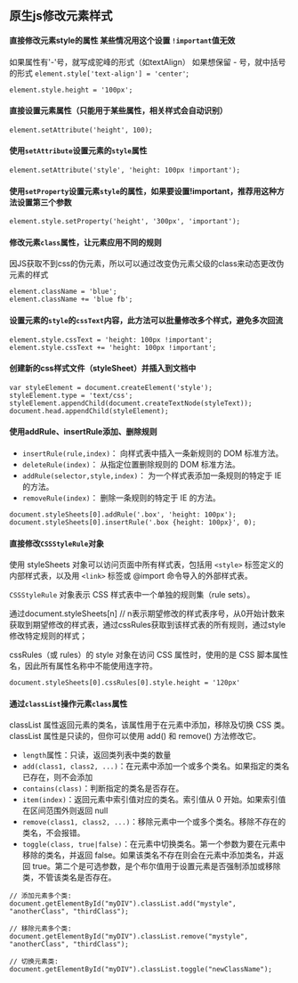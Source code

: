 ## 原生js修改元素样式

#### 直接修改元素style的属性  某些情况用这个设置 `!important`值无效

如果属性有'-'号，就写成驼峰的形式（如textAlign）  如果想保留 - 号，就中括号的形式  `element.style['text-align'] = 'center'`;
<pre><code>element.style.height = '100px';</code></pre>

#### 直接设置元素属性（只能用于某些属性，相关样式会自动识别）
<pre><code>element.setAttribute('height', 100);</code></pre>

#### 使用`setAttribute`设置元素的`style`属性
<pre><code>element.setAttribute('style', 'height: 100px !important');</code></pre>

#### 使用`setProperty`设置元素`style`的属性，如果要设置!important，推荐用这种方法设置第三个参数
<pre><code>element.style.setProperty('height', '300px', 'important');</code></pre>

#### 修改元素`class`属性，让元素应用不同的规则

因JS获取不到css的伪元素，所以可以通过改变伪元素父级的class来动态更改伪元素的样式
<pre><code>element.className = 'blue';
element.className += 'blue fb';</code></pre>

#### 设置元素的`style`的`cssText`内容，此方法可以批量修改多个样式，避免多次回流
<pre><code>element.style.cssText = 'height: 100px !important';
element.style.cssText += 'height: 100px !important';</code></pre>

#### 创建新的css样式文件（styleSheet）并插入到文档中
<pre><code>var styleElement = document.createElement('style');
styleElement.type = 'text/css';
styleElement.appendChild(document.createTextNode(styleText));
document.head.appendChild(styleElement);
</code></pre>

#### 使用addRule、insertRule添加、删除规则
+ `insertRule(rule,index)`： 	向样式表中插入一条新规则的 DOM 标准方法。
+ `deleteRule(index)`： 	从指定位置删除规则的 DOM 标准方法。
+ `addRule(selector,style,index)`： 	为一个样式表添加一条规则的特定于 IE 的方法。
+ `removeRule(index)`：	删除一条规则的特定于 IE 的方法。
<pre><code>document.styleSheets[0].addRule('.box', 'height: 100px');
document.styleSheets[0].insertRule('.box {height: 100px}', 0);
</code></pre>

#### 直接修改`CSSStyleRule`对象
使用 styleSheets 对象可以访问页面中所有样式表，包括用 `<style>` 标签定义的内部样式表，以及用 `<link>` 标签或 @import 命令导入的外部样式表。

`CSSStyleRule` 对象表示 CSS 样式表中一个单独的规则集（rule sets）。

通过document.styleSheets[n] // n表示期望修改的样式表序号，从0开始计数来获取到期望修改的样式表，通过cssRules获取到该样式表的所有规则，通过style修改特定规则的样式；

cssRules（或 rules）的 style 对象在访问 CSS 属性时，使用的是 CSS 脚本属性名，因此所有属性名称中不能使用连字符。

<pre><code>document.styleSheets[0].cssRules[0].style.height = '120px'
</code></pre>

#### 通过`classList`操作元素`class`属性
classList 属性返回元素的类名，该属性用于在元素中添加，移除及切换 CSS 类。classList 属性是只读的，但你可以使用 add() 和 remove() 方法修改它。
+ `length`属性：只读，返回类列表中类的数量
+ `add(class1, class2, ...)`：在元素中添加一个或多个类名。如果指定的类名已存在，则不会添加
+ `contains(class)`：判断指定的类名是否存在。
+ `item(index)`：返回元素中索引值对应的类名。索引值从 0 开始。如果索引值在区间范围外则返回 null
+ `remove(class1, class2, ...)`：移除元素中一个或多个类名。移除不存在的类名，不会报错。
+ `toggle(class, true|false)`：在元素中切换类名。第一个参数为要在元素中移除的类名，并返回 false。如果该类名不存在则会在元素中添加类名，并返回 true。第二个是可选参数，是个布尔值用于设置元素是否强制添加或移除类，不管该类名是否存在。
<pre><code>// 添加元素多个类:
document.getElementById("myDIV").classList.add("mystyle", "anotherClass", "thirdClass");

// 移除元素多个类:
document.getElementById("myDIV").classList.remove("mystyle", "anotherClass", "thirdClass");

// 切换元素类:
document.getElementById("myDIV").classList.toggle("newClassName");
</code></pre>
